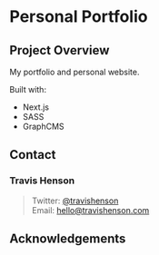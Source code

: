 # Personal Portfolio

## Project Overview
My portfolio and personal website.

Built with:
- Next.js
- SASS
- GraphCMS

## Contact 
### Travis Henson

> Twitter: [@travishenson](https://twitter.com/travishenson) <br />
> Email: hello@travishenson.com

## Acknowledgements